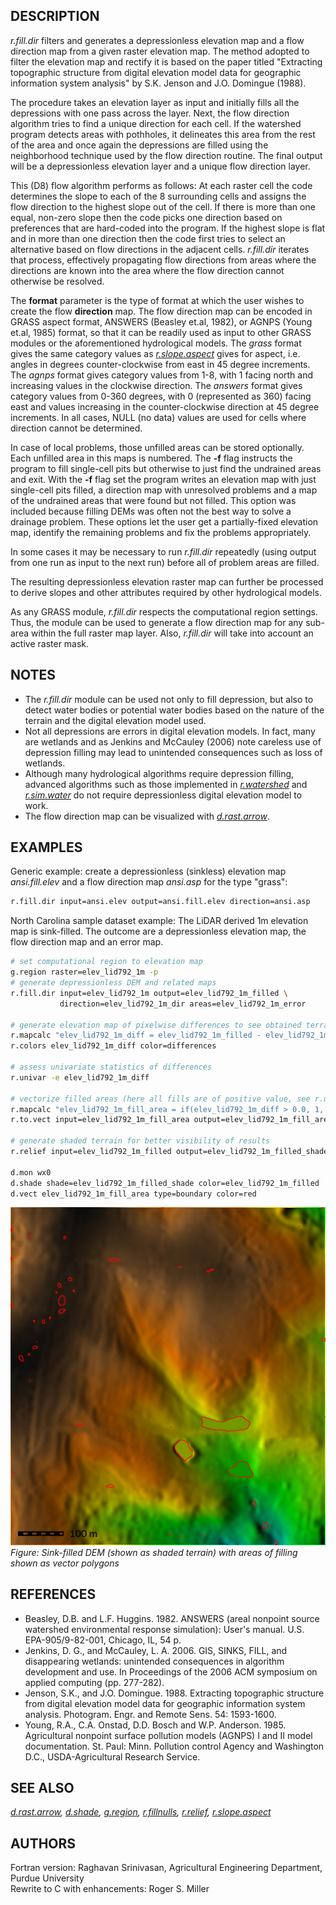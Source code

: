 ## DESCRIPTION

*r.fill.dir* filters and generates a depressionless elevation map and a
flow direction map from a given raster elevation map. The method adopted
to filter the elevation map and rectify it is based on the paper titled
"Extracting topographic structure from digital elevation model data for
geographic information system analysis" by S.K. Jenson and J.O. Domingue
(1988).

The procedure takes an elevation layer as input and initially fills all
the depressions with one pass across the layer. Next, the flow direction
algorithm tries to find a unique direction for each cell. If the
watershed program detects areas with pothholes, it delineates this area
from the rest of the area and once again the depressions are filled
using the neighborhood technique used by the flow direction routine. The
final output will be a depressionless elevation layer and a unique flow
direction layer.

This (D8) flow algorithm performs as follows: At each raster cell the
code determines the slope to each of the 8 surrounding cells and assigns
the flow direction to the highest slope out of the cell. If there is
more than one equal, non-zero slope then the code picks one direction
based on preferences that are hard-coded into the program. If the
highest slope is flat and in more than one direction then the code first
tries to select an alternative based on flow directions in the adjacent
cells. *r.fill.dir* iterates that process, effectively propagating flow
directions from areas where the directions are known into the area where
the flow direction cannot otherwise be resolved.

The **format** parameter is the type of format at which the user wishes
to create the flow **direction** map. The flow direction map can be
encoded in GRASS aspect format, ANSWERS (Beasley et.al, 1982), or
AGNPS (Young et.al, 1985) format, so that it can be readily used as
input to other GRASS modules or the aforementioned hydrological
models. The *grass* format gives the same category values as
*[r.slope.aspect](r.slope.aspect.md)* gives for aspect, i.e. angles in
degrees counter-clockwise from east in 45 degree increments. The *agnps*
format gives category values from 1-8, with 1 facing north and
increasing values in the clockwise direction. The *answers* format gives
category values from 0-360 degrees, with 0 (represented as 360) facing
east and values increasing in the counter-clockwise direction at 45
degree increments. In all cases, NULL (no data) values are used for
cells where direction cannot be determined.

In case of local problems, those unfilled areas can be stored
optionally. Each unfilled area in this maps is numbered. The **-f** flag
instructs the program to fill single-cell pits but otherwise to just
find the undrained areas and exit. With the **-f** flag set the program
writes an elevation map with just single-cell pits filled, a direction
map with unresolved problems and a map of the undrained areas that were
found but not filled. This option was included because filling DEMs was
often not the best way to solve a drainage problem. These options let
the user get a partially-fixed elevation map, identify the remaining
problems and fix the problems appropriately.

In some cases it may be necessary to run *r.fill.dir* repeatedly (using
output from one run as input to the next run) before all of problem
areas are filled.

The resulting depressionless elevation raster map can further be
processed to derive slopes and other attributes required by other
hydrological models.

As any GRASS module, *r.fill.dir* respects the computational region
settings. Thus, the module can be used to generate a flow direction map
for any sub-area within the full raster map layer. Also, *r.fill.dir*
will take into account an active raster mask.

## NOTES

- The *r.fill.dir* module can be used not only to fill depression, but
  also to detect water bodies or potential water bodies based on the
  nature of the terrain and the digital elevation model used.
- Not all depressions are errors in digital elevation models. In fact,
  many are wetlands and as Jenkins and McCauley (2006) note careless use
  of depression filling may lead to unintended consequences such as loss
  of wetlands.
- Although many hydrological algorithms require depression filling,
  advanced algorithms such as those implemented in
  *[r.watershed](r.watershed.md)* and *[r.sim.water](r.sim.water.md)* do
  not require depressionless digital elevation model to work.
- The flow direction map can be visualized with
  *[d.rast.arrow](d.rast.arrow.md)*.

## EXAMPLES

Generic example: create a depressionless (sinkless) elevation map
*ansi.fill.elev* and a flow direction map *ansi.asp* for the type
"grass":

```sh
r.fill.dir input=ansi.elev output=ansi.fill.elev direction=ansi.asp
```

North Carolina sample dataset example: The LiDAR derived 1m elevation
map is sink-filled. The outcome are a depressionless elevation map, the
flow direction map and an error map.

```sh
# set computational region to elevation map
g.region raster=elev_lid792_1m -p
# generate depressionless DEM and related maps
r.fill.dir input=elev_lid792_1m output=elev_lid792_1m_filled \
           direction=elev_lid792_1m_dir areas=elev_lid792_1m_error

# generate elevation map of pixelwise differences to see obtained terrain alterations
r.mapcalc "elev_lid792_1m_diff = elev_lid792_1m_filled - elev_lid792_1m"
r.colors elev_lid792_1m_diff color=differences

# assess univariate statistics of differences
r.univar -e elev_lid792_1m_diff

# vectorize filled areas (here all fills are of positive value, see r.univar output)
r.mapcalc "elev_lid792_1m_fill_area = if(elev_lid792_1m_diff > 0.0, 1, null() )"
r.to.vect input=elev_lid792_1m_fill_area output=elev_lid792_1m_fill_area type=area

# generate shaded terrain for better visibility of results
r.relief input=elev_lid792_1m_filled output=elev_lid792_1m_filled_shade

d.mon wx0
d.shade shade=elev_lid792_1m_filled_shade color=elev_lid792_1m_filled
d.vect elev_lid792_1m_fill_area type=boundary color=red
```

![r.fill.dir example](r_fill_dir.png)  
*Figure: Sink-filled DEM (shown as shaded terrain) with areas of filling
shown as vector polygons*

## REFERENCES

- Beasley, D.B. and L.F. Huggins. 1982. ANSWERS (areal nonpoint source
  watershed environmental response simulation): User's manual. U.S.
  EPA-905/9-82-001, Chicago, IL, 54 p.
- Jenkins, D. G., and McCauley, L. A. 2006. GIS, SINKS, FILL, and
  disappearing wetlands: unintended consequences in algorithm
  development and use. In Proceedings of the 2006 ACM symposium on
  applied computing (pp. 277-282).
- Jenson, S.K., and J.O. Domingue. 1988. Extracting topographic
  structure from digital elevation model data for geographic information
  system analysis. Photogram. Engr. and Remote Sens. 54: 1593-1600.
- Young, R.A., C.A. Onstad, D.D. Bosch and W.P. Anderson. 1985.
  Agricultural nonpoint surface pollution models (AGNPS) I and II model
  documentation. St. Paul: Minn. Pollution control Agency and Washington
  D.C., USDA-Agricultural Research Service.

## SEE ALSO

*[d.rast.arrow](d.rast.arrow.md), [d.shade](d.shade.md),
[g.region](g.region.md), [r.fillnulls](r.fillnulls.md),
[r.relief](r.relief.md), [r.slope.aspect](r.slope.aspect.md)*

## AUTHORS

Fortran version: Raghavan Srinivasan, Agricultural Engineering
Department, Purdue University  
Rewrite to C with enhancements: Roger S. Miller
